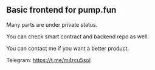 ## Basic frontend for pump.fun

Many parts are under private status.

You can check smart contract and backend repo as well.

You can contact me if you want a better product.

Telegram: https://t.me/m4rcu5sol
